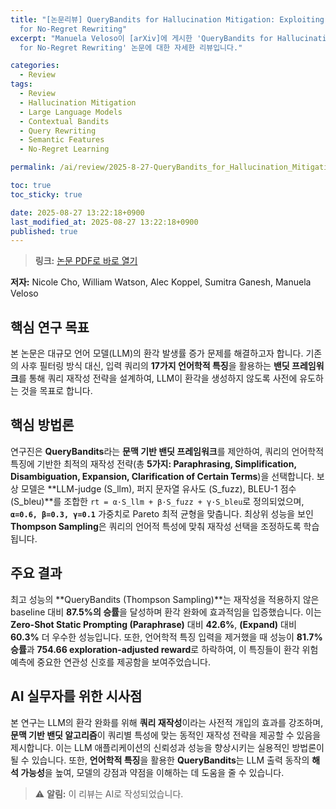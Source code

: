 ```yaml
---
title: "[논문리뷰] QueryBandits for Hallucination Mitigation: Exploiting Semantic Features
  for No-Regret Rewriting"
excerpt: "Manuela Veloso이 [arXiv]에 게시한 'QueryBandits for Hallucination Mitigation: Exploiting Semantic Features
  for No-Regret Rewriting' 논문에 대한 자세한 리뷰입니다."

categories:
  - Review
tags:
  - Review
  - Hallucination Mitigation
  - Large Language Models
  - Contextual Bandits
  - Query Rewriting
  - Semantic Features
  - No-Regret Learning

permalink: /ai/review/2025-8-27-QueryBandits_for_Hallucination_Mitigation_Exploiting_Semantic_Features_for_No-Regret_Rewriting/

toc: true
toc_sticky: true

date: 2025-08-27 13:22:18+0900
last_modified_at: 2025-08-27 13:22:18+0900
published: true
---
```

> **링크:** [논문 PDF로 바로 열기](https://arxiv.org/abs/2508.16697)

**저자:** Nicole Cho, William Watson, Alec Koppel, Sumitra Ganesh, Manuela Veloso



## 핵심 연구 목표
본 논문은 대규모 언어 모델(LLM)의 환각 발생률 증가 문제를 해결하고자 합니다. 기존의 사후 필터링 방식 대신, 입력 쿼리의 **17가지 언어학적 특징**을 활용하는 **밴딧 프레임워크**를 통해 쿼리 재작성 전략을 설계하여, LLM이 환각을 생성하지 않도록 사전에 유도하는 것을 목표로 합니다.

## 핵심 방법론
연구진은 **QueryBandits**라는 **문맥 기반 밴딧 프레임워크**를 제안하여, 쿼리의 언어학적 특징에 기반한 최적의 재작성 전략(총 **5가지: Paraphrasing, Simplification, Disambiguation, Expansion, Clarification of Certain Terms**)을 선택합니다. 보상 모델은 **LLM-judge (S_llm), 퍼지 문자열 유사도 (S_fuzz), BLEU-1 점수 (S_bleu)**를 조합한 `rt = α·S_llm + β·S_fuzz + γ·S_bleu`로 정의되었으며, **`α=0.6, β=0.3, γ=0.1`** 가중치로 Pareto 최적 균형을 맞춥니다. 최상위 성능을 보인 **Thompson Sampling**은 쿼리의 언어적 특성에 맞춰 재작성 선택을 조정하도록 학습됩니다.

## 주요 결과
최고 성능의 **QueryBandits (Thompson Sampling)**는 재작성을 적용하지 않은 baseline 대비 **87.5%의 승률**을 달성하며 환각 완화에 효과적임을 입증했습니다. 이는 **Zero-Shot Static Prompting (Paraphrase)** 대비 **42.6%**, **(Expand)** 대비 **60.3%** 더 우수한 성능입니다. 또한, 언어학적 특징 입력을 제거했을 때 성능이 **81.7% 승률**과 **754.66 exploration-adjusted reward**로 하락하여, 이 특징들이 환각 위험 예측에 중요한 연관성 신호를 제공함을 보여주었습니다.

## AI 실무자를 위한 시사점
본 연구는 LLM의 환각 완화를 위해 **쿼리 재작성**이라는 사전적 개입의 효과를 강조하며, **문맥 기반 밴딧 알고리즘**이 쿼리별 특성에 맞는 동적인 재작성 전략을 제공할 수 있음을 제시합니다. 이는 LLM 애플리케이션의 신뢰성과 성능을 향상시키는 실용적인 방법론이 될 수 있습니다. 또한, **언어학적 특징**을 활용한 **QueryBandits**는 LLM 출력 동작의 **해석 가능성**을 높여, 모델의 강점과 약점을 이해하는 데 도움을 줄 수 있습니다.

> ⚠️ **알림:** 이 리뷰는 AI로 작성되었습니다.